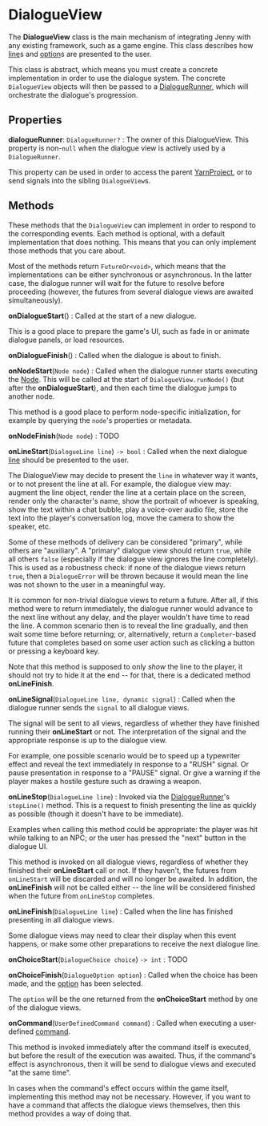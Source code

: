 # DialogueView

The **DialogueView** class is the main mechanism of integrating Jenny with any existing framework,
such as a game engine. This class describes how [line]s and [option]s are presented to the user.

This class is abstract, which means you must create a concrete implementation in order to use the
dialogue system. The concrete `DialogueView` objects will then be passed to a [DialogueRunner],
which will orchestrate the dialogue's progression.


## Properties

**dialogueRunner**: `DialogueRunner?`
: The owner of this DialogueView. This property is non-`null` when the dialogue view is actively
  used by a `DialogueRunner`.

  This property can be used in order to access the parent [YarnProject], or to send signals into the
  sibling `DialogueView`s.


## Methods

These methods that the `DialogueView` can implement in order to respond to the corresponding events.
Each method is optional, with a default implementation that does nothing. This means that you can
only implement those methods that you care about.

Most of the methods return `FutureOr<void>`, which means that the implementations can be either
synchronous or asynchronous. In the latter case, the dialogue runner will wait for the future to
resolve before proceeding (however, the futures from several dialogue views are awaited
simultaneously).

**onDialogueStart**()
: Called at the start of a new dialogue.

  This is a good place to prepare the game's UI, such as fade in or animate dialogue panels, or
  load resources.

**onDialogueFinish**()
: Called when the dialogue is about to finish.

**onNodeStart**(`Node node`)
: Called when the dialogue runner starts executing the [Node]. This will be called at the start of
  `DialogueView.runNode()` (but after the **onDialogueStart**), and then each time the dialogue
  jumps to another node.

  This method is a good place to perform node-specific initialization, for example by querying the
  `node`'s properties or metadata.

**onNodeFinish**(`Node node`)
: TODO

**onLineStart**(`DialogueLine line`) `-> bool`
: Called when the next dialogue [line] should be presented to the user.

  The DialogueView may decide to present the `line` in whatever way it wants, or to not present
  the line at all. For example, the dialogue view may: augment the line object, render the line at
  a certain place on the screen, render only the character's name, show the portrait of whoever is
  speaking, show the text within a chat bubble, play a voice-over audio file, store the text into
  the player's conversation log, move the camera to show the speaker, etc.

  Some of these methods of delivery can be considered "primary", while others are "auxiliary".
  A "primary" dialogue view should return `true`, while all others `false` (especially if the
  dialogue view ignores the line completely). This is used as a robustness check: if none of the
  dialogue views return `true`, then a `DialogueError` will be thrown because it would mean the
  line was not shown to the user in a meaningful way.

  It is common for non-trivial dialogue views to return a future. After all, if this method were
  to return immediately, the dialogue runner would advance to the next line without any delay,
  and the player wouldn't have time to read the line. A common scenario then is to reveal the line
  gradually, and then wait some time before returning; or, alternatively, return a `Completer`-based
  future that completes based on some user action such as clicking a button or pressing a
  keyboard key.

  Note that this method is supposed to only *show* the line to the player, it should not try to
  hide it at the end -- for that, there is a dedicated method **onLineFinish**.

**onLineSignal**(`DialogueLine line, dynamic signal`)
: Called when the dialogue runner sends the `signal` to all dialogue views.

  The signal will be sent to all views, regardless of whether they have finished running
  their **onLineStart** or not. The interpretation of the signal and the appropriate response
  is up to the dialogue view.

  For example, one possible scenario would be to speed up a typewriter effect and reveal the text
  immediately in response to a "RUSH" signal. Or pause presentation in response to a "PAUSE"
  signal. Or give a warning if the player makes a hostile gesture such as drawing a weapon.

**onLineStop**(`DialogueLine line`)
: Invoked via the [DialogueRunner]'s `stopLine()` method. This is a request to finish presenting
  the line as quickly as possible (though it doesn't have to be immediate).

  Examples when calling this method could be appropriate: the player was hit while talking to
  an NPC; or the user has pressed the "next" button in the dialogue UI.

  This method is invoked on all dialogue views, regardless of whether they finished their
  **onLineStart** call or not. If they haven't, the futures from `onLineStart` will be discarded
  and will no longer be awaited. In addition, the **onLineFinish** will not be called either --
  the line will be considered finished when the future from `onLineStop` completes.

**onLineFinish**(`DialogueLine line`)
: Called when the line has finished presenting in all dialogue views.

  Some dialogue views may need to clear their display when this event happens, or make some other
  preparations to receive the next dialogue line.

**onChoiceStart**(`DialogueChoice choice`) `-> int`
: TODO

**onChoiceFinish**(`DialogueOption option`)
: Called when the choice has been made, and the [option] has been selected.

  The `option` will be the one returned from the **onChoiceStart** method by one of the dialogue
  views.

**onCommand**(`UserDefinedCommand command`)
: Called when executing a user-defined [command].

  This method is invoked immediately after the command itself is executed, but before the result of
  the execution was awaited. Thus, if the command's effect is asynchronous, then it will be send to
  dialogue views and executed "at the same time".

  In cases when the command's effect occurs within the game itself, implementing this method may not
  be necessary. However, if you want to have a command that affects the dialogue views themselves,
  then this method provides a way of doing that.


[DialogueRunner]: dialogue_runner.md
[Node]: node.md
[YarnProject]: yarn_project.md
[command]: user_defined_command.md
[line]: dialogue_line.md
[option]: dialogue_option.md
